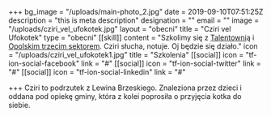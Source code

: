 +++
bg_image = "/uploads/main-photo_2.jpg"
date = 2019-09-10T07:51:25Z
description = "this is meta description"
designation = ""
email = ""
image = "/uploads/cziri_vel_ufokotek.jpg"
layout = "obecni"
title = "Cziri vel Ufokotek"
type = "obecni"
[[skill]]
content = "Szkolimy się z [Talentowni](https://www.facebook.com/TALENTOWNIAopole/?__cft__%5B0%5D=AZWJbzYx_c4KWdYWLpZLMpXxU9ByInskjmn8dr_VJGMbC_8hVtmD_uKyD2PS4YGhw6_PHaegBVbeGfIOkr7v-olOh7cUxWyI-4ugp-wJkMWvx_HgXz69wjg4Lr4BWpq0-RPgtGF2hMMtSZRowEmEM_1lnQip1nuWfARD1nnp0bhDBY03GA9z39LGt-MuBHYwiZQ&__tn__=kK-R)ą i [Opolskim trzecim sektorem](https://www.facebook.com/OpolskiTrzeciSektor/?__cft__%5B0%5D=AZWJbzYx_c4KWdYWLpZLMpXxU9ByInskjmn8dr_VJGMbC_8hVtmD_uKyD2PS4YGhw6_PHaegBVbeGfIOkr7v-olOh7cUxWyI-4ugp-wJkMWvx_HgXz69wjg4Lr4BWpq0-RPgtGF2hMMtSZRowEmEM_1lnQip1nuWfARD1nnp0bhDBY03GA9z39LGt-MuBHYwiZQ&__tn__=kK-R). Cziri słucha, notuje. Oj będzie się działo."
icon = "/uploads/cziri_vel_ufokotek1.jpg"
title = "Szkolenia"
[[social]]
icon = "tf-ion-social-facebook"
link = "#"
[[social]]
icon = "tf-ion-social-twitter"
link = "#"
[[social]]
icon = "tf-ion-social-linkedin"
link = "#"

+++
Cziri to podrzutek z Lewina Brzeskiego. Znaleziona przez dzieci i oddana pod opiekę gminy, która z kolei poprosiła o przyjęcia kotka do siebie.